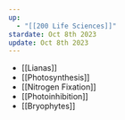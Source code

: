 ```yaml
---
up:
  - "[[200 Life Sciences]]"
stardate: Oct 8th 2023
update: Oct 8th 2023
---
```



- [[Lianas]]
- [[Photosynthesis]]
- [[Nitrogen Fixation]]
- [[Photoinhibition]]
- [[Bryophytes]]